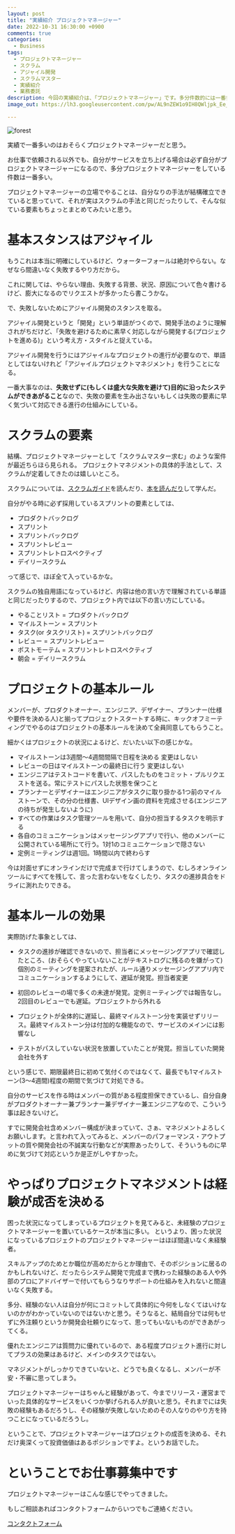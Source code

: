 ```yaml
---
layout: post
title: "実績紹介 プロジェクトマネージャー"
date: 2022-10-31 16:30:00 +0900
comments: true
categories:
  - Business
tags:
  - プロジェクトマネージャー
  - スクラム
  - アジャイル開発
  - スクラムマスター
  - 実績紹介
  - 業務委託
description: 今回の実績紹介は、「プロジェクトマネージャー」です。多分件数的には一番多い。基本的にはアジャイルなスタイルでスクラムの要素も入れつつ、フルリーモーワークでもしっかり仕上げて行けるように、自分なりの考え方や手法も含めてまとめてみる。
image_out: https://lh3.googleusercontent.com/pw/AL9nZEW1o9IH8QWljpk_Ee_HEloSlOGVAlCobqfDaNZearl_p80924_sSPYhJj0AwqX3XAfoWFC_1Jonhkr0KoSSlUk7Te3ix7EqoORGExh5jhKmdn9I2U9e1-T5G32xStcnuLPgFQdLTC0OWDg6lxha51F1wA=w2156-h1214-no?authuser=0

---
```

![forest](https://lh3.googleusercontent.com/pw/AL9nZEW1o9IH8QWljpk_Ee_HEloSlOGVAlCobqfDaNZearl_p80924_sSPYhJj0AwqX3XAfoWFC_1Jonhkr0KoSSlUk7Te3ix7EqoORGExh5jhKmdn9I2U9e1-T5G32xStcnuLPgFQdLTC0OWDg6lxha51F1wA=w2156-h1214-no?authuser=0
)

実績で一番多いのはおそらくプロジェクトマネージャーだと思う。

お仕事で依頼される以外でも、自分がサービスを立ち上げる場合は必ず自分がプロジェクトマネージャーになるので、多分プロジェクトマネージャーをしている件数は一番多い。

プロジェクトマネージャーの立場でやることは、自分なりの手法が結構確立できていると思っていて、それが実はスクラムの手法と同じだったりして、そんな似ている要素もちょっとまとめてみたいと思う。

# 基本スタンスはアジャイル

もうこれは本当に明確にしているけど、ウォーターフォールは絶対やらない。なぜなら間違いなく失敗するやり方だから。

これに関しては、やらない理由、失敗する背景、状況、原因について色々書けるけど、膨大になるのでリクエストが多かったら書こうかな。

で、失敗しないためにアジャイル開発のスタンスを取る。

アジャイル開発というと「開発」という単語がつくので、開発手法のように理解されがちだけど、「失敗を避けるために素早く対応しながら開発する(プロジェクトを進める)」という考え方・スタイルと捉えている。

アジャイル開発を行うにはアジャイルなプロジェクトの進行が必要なので、単語としてはないけれど「アジャイルプロジェクトマネジメント」を行うことになる。

一番大事なのは、**失敗せずに(もしくは盛大な失敗を避けて)目的に沿ったシステムができあがること**なので、失敗の要素を生み出さないもしくは失敗の要素に早く気づいて対応できる進行の仕組みにしている。


# スクラムの要素

結構、プロジェクトマネージャーとして「スクラムマスター求む」のような案件が最近ちらほら見られる。
プロジェクトマネジメントの具体的手法として、スクラムが定着してきたのは嬉しいところ。

スクラムについては、[スクラムガイド](https://scrumguides.org/docs/scrumguide/v2020/2020-Scrum-Guide-Japanese.pdf)を読んだり、[本を読んだり](https://amzn.to/3ztGOSO)して学んだ。

自分がやる時に必ず採用しているスプリントの要素としては、

- プロダクトバックログ
- スプリント
- スプリントバックログ
- スプリントレビュー
- スプリントレトロスペクティブ
- デイリースクラム

って感じで、ほぼ全て入っているかな。

スクラムの独自用語になっているけど、内容は他の言い方で理解されている単語と同じだったりするので、プロジェクト内では以下の言い方にしている。

- やることリスト = プロダクトバックログ
- マイルストーン = スプリント
- タスク(or タスクリスト) = スプリントバックログ
- レビュー = スプリントレビュー
- ポストモーテム = スプリントレトロスペクティブ
- 朝会 = デイリースクラム


# プロジェクトの基本ルール

メンバーが、プロダクトオーナー、エンジニア、デザイナー、プランナー(仕様や要件を決める人)と揃ってプロジェクトスタートする時に、キックオフミーティングでやるのはプロジェクトの基本ルールを決めて全員同意してもらうこと。

細かくはプロジェクトの状況によるけど、だいたい以下の感じかな。

- マイルストーンは3週間〜4週間間隔で日程を決める 変更はしない
- レビューの日はマイルストーンの最終日に行う 変更はしない
- エンジニアはテストコードを書いて、パスしたものをコミット・プルリクエストを送る。常にテストにパスした状態を保つこと
- プランナーとデザイナーはエンジニアがタスクに取り掛かる1つ前のマイルストーンで、その分の仕様書、UIデザイン画の資料を完成させる(エンジニアの待ちが発生しないように)
- すべての作業はタスク管理ツールを用いて、自分の担当するタスクを明示する
- 各自のコミュニケーションはメッセージングアプリで行い、他のメンバーに公開されている場所にて行う。1対1のコミュニケーションで隠さない
- 定例ミーティングは週1回。1時間以内で終わらす

今は対面せずにオンラインだけで完成まで行けてしまうので、むしろオンラインツールにすべてを残して、言った言わないをなくしたり、タスクの進捗具合をドライに測れたりできる。

# 基本ルールの効果

実際防げた事象としては、

- タスクの進捗が確認できないので、担当者にメッセージングアプリで確認したところ、(おそらくやっていないことがテキストログに残るのを嫌がって)個別のミーティングを提案されたが、ルール通りメッセージングアプリ内でコミュニケーションするようにして、遅延が発覚。担当者変更

- 初回のレビューの場で多くの未達が発覚。定例ミーティングでは報告なし。2回目のレビューでも遅延。プロジェクトから外れる

- プロジェクトが全体的に遅延し、最終マイルストーン分を実装せずリリース。最終マイルストーン分は付加的な機能なので、サービスのメインには影響なし

- テストがパスしていない状況を放置していたことが発覚。担当していた開発会社を外す

という感じで、期限最終日に初めて気付くのではなくて、最長でも1マイルストーン(3〜4週間)程度の期間で気づけて対処できる。

自分のサービスを作る時はメンバーの質がある程度担保できているし、自分自身がプロダクトオーナー兼プランナー兼デザイナー兼エンジニアなので、こういう事は起きないけど。

すでに開発会社含めメンバー構成が決まっていて、さぁ、マネジメントよろしくお願いします。と言われて入ってみると、メンバーのパフォーマンス・アウトプットの質や開発会社の不誠実な行動などが実際あったりして、そういうものに早めに気づけて対応というか是正がしやすかった。

# やっぱりプロジェクトマネジメントは経験が成否を決める

困った状況になってしまっているプロジェクトを見てみると、未経験のプロジェクトマネージャーを置いているケースが本当に多い。
というより、困った状況になっているプロジェクトのプロジェクトマネージャーはほぼ間違いなく未経験者。

スキルアップのためとか職位が高めだからとか理由で、そのポジションに居るのかもしれないけど、だったらシステム開発で完成まで携わった経験のある人や外部のプロにアドバイザーで付いてもらうなりサポートの仕組みを入れないと間違いなく失敗する。

多分、経験のない人は自分が何にコミットして具体的に今何をしなくてはいけないのかがわかっていないのではないかと思う。そうなると、結局自分では何もせずに外注頼りというか開発会社頼りになって、思ってもいないものができあがってくる。

優れたエンジニアは質問力に優れているので、ある程度プロジェクト進行に対してプラスの効果はあるけど、メインのタスクではない。

マネジメントがしっかりできていないと、どうでも良くなるし、メンバーが不安・不審に思ってしまう。


プロジェクトマネージャーはちゃんと経験があって、今までリリース・運営までいった具体的なサービスをいくつか挙げられる人が良いと思う。それまでには失敗の経験もあるだろうし、その経験が失敗しないためのその人なりのやり方を持つことになっているだろうし。

ということで、プロジェクトマネージャーはプロジェクトの成否を決める、それだけ奥深くって投資価値はあるポジションですよ。というお話でした。

# ということでお仕事募集中です

プロジェクトマネージャーはこんな感じでやってきました。

もしご相談あればコンタクトフォームからいつでもご連絡ください。

<div class="center m3">
  <a href="/contact">
    <div class="button button-blue">コンタクトフォーム</div>
  </a>
</div>
